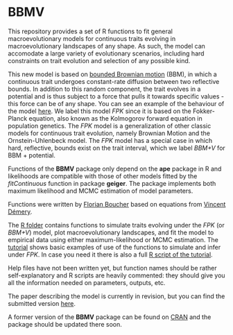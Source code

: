# BBMV
This repository provides a set of R functions to fit general macroevolutionary models for continuous traits evolving in macroevolutionary landscapes of any shape. As such, the model can accomodate a large variety of evolutionary scenarios, including hard constraints on trait evolution and selection of any possible kind.

This new model is based on [bounded Brownian motion](https://github.com/fcboucher/BBM) (BBM), in which a continuous trait undergoes constant-rate diffusion between two reflective bounds. In addition to this random component, the trait evolves in a potential and is thus subject to a force that pulls it towards specific values - this force can be of any shape. You can see an example of the behaviour of the model [here](https://github.com/fcboucher/BBMV/blob/master/BBM%2BV%20basics%20Figure.png). We label this model *FPK* since it is based on the Fokker-Planck equation, also known as the Kolmogorov forward equation in population genetics. The *FPK* model is a generalization of other classic models for continuous trait evolution, namely Brownian Motion and the Ornstein-Uhlenbeck model.  The *FPK* model has a special case in which hard, reflective, bounds exist on the trait interval, which we label *BBM+V* for BBM + potential.

Functions of the **BBMV** package only depend on the **ape** package in R and likelihoods are compatible with those of other models fitted by the *fitContinuous* function in package **geiger**. The package implements both maximum likelihood and MCMC estimation of model parameters.

Functions were written by [Florian Boucher](https://sites.google.com/site/floriaboucher/) based on equations from [Vincent Démery](https://www.pct.espci.fr/~vdemery/).

The [R folder](https://github.com/fcboucher/BBMV/tree/master/R) contains functions to simulate traits evolving under the *FPK* (or *BBM+V*) model, plot macroevolutionary landscapes, and fit the model to empirical data using either maximum-likelihood or MCMC estimation. 
The [tutorial](https://github.com/fcboucher/BBMV/blob/master/Tutorial-BBMV.md) shows basic examples of use of the functions to simulate and infer under *FPK*. In case you need it there is also a full [R script of the tutorial](https://github.com/fcboucher/BBMV/blob/master/Example_script_BBMV_package.r). 

Help files have not been written yet, but function names should be rather self-explanatory and R scripts are heavily commented: they should give you all the information needed on parameters, outputs, etc.

The paper describing the model is currently in revision, but you can find the submitted version [here](https://github.com/fcboucher/BBMV/blob/master/Boucher_et_al_main_text.pdf). 

A former version of the **BBMV** package can be found on [CRAN](https://CRAN.R-project.org/package=BBMV) and the package should be updated there soon.
